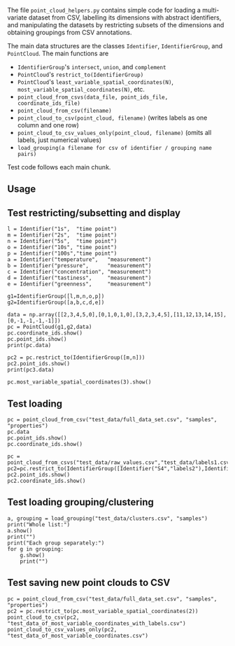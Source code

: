 
The file `point_cloud_helpers.py` contains simple code for loading a multi-variate dataset from CSV, labelling its dimensions with abstract identifiers, and manipulating the datasets by restricting subsets of the dimensions and obtaining groupings from CSV annotations.

The main data structures are the classes `Identifier`, `IdentifierGroup`, and `PointCloud`.
The main functions are

  - `IdentifierGroup`'s `intersect`, `union`, and `complement`
  - `PointCloud`'s `restrict_to(IdentifierGroup)`
  - `PointCloud`'s `least_variable_spatial_coordinates(N)`, `most_variable_spatial_coordinates(N)`, etc.
  - `point_cloud_from_csvs(data_file, point_ids_file, coordinate_ids_file)`
  - `point_cloud_from_csv(filename)`
  - `point_cloud_to_csv(point_cloud, filename)` (writes labels as one column and one row)
  - `point_cloud_to_csv_values_only(point_cloud, filename)` (omits all labels, just numerical values)
  - `load_grouping(a filename for csv of identifier / grouping name pairs)`

Test code follows each main chunk.


Usage
-----

## Test restricting/subsetting and display

```
l = Identifier("1s",  "time point")
m = Identifier("2s",  "time point")
n = Identifier("5s",  "time point")
o = Identifier("10s", "time point")
p = Identifier("100s","time point")
a = Identifier("temperature",   "measurement")
b = Identifier("pressure",      "measurement")
c = Identifier("concentration", "measurement")
d = Identifier("tastiness",     "measurement")
e = Identifier("greenness",     "measurement")

g1=IdentifierGroup([l,m,n,o,p])
g2=IdentifierGroup([a,b,c,d,e])

data = np.array([[2,3,4,5,0],[0,1,0,1,0],[3,2,3,4,5],[11,12,13,14,15],[0,-1,-1,-1,-1]])
pc = PointCloud(g1,g2,data)
pc.coordinate_ids.show()
pc.point_ids.show()
print(pc.data)

pc2 = pc.restrict_to(IdentifierGroup([m,n]))
pc2.point_ids.show()
print(pc3.data)

pc.most_variable_spatial_coordinates(3).show()
```

## Test loading

```
pc = point_cloud_from_csv("test_data/full_data_set.csv", "samples", "properties")
pc.data
pc.point_ids.show()
pc.coordinate_ids.show()

pc = point_cloud_from_csvs("test_data/raw_values.csv","test_data/labels1.csv","test_data/labels2.csv")
pc2=pc.restrict_to(IdentifierGroup([Identifier("S4","labels2"),Identifier("S5","labels2")]))
pc2.point_ids.show()
pc2.coordinate_ids.show()
```

## Test loading grouping/clustering

```
a, grouping = load_grouping("test_data/clusters.csv", "samples")
print("Whole list:")
a.show()
print("")
print("Each group separately:")
for g in grouping:
    g.show()
    print("")
```

## Test saving new point clouds to CSV

```
pc = point_cloud_from_csv("test_data/full_data_set.csv", "samples", "properties")
pc2 = pc.restrict_to(pc.most_variable_spatial_coordinates(2))
point_cloud_to_csv(pc2, "test_data_of_most_variable_coordinates_with_labels.csv")
point_cloud_to_csv_values_only(pc2, "test_data_of_most_variable_coordinates.csv")
```
